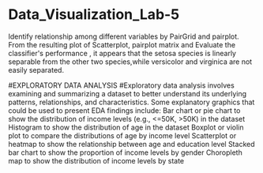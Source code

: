 # Data_Visualization_Lab-5 

Identify relationship among different variables by PairGrid and pairplot.
From the resulting plot of Scatterplot, pairplot matrix and Evaluate the classifier's performance , it appears that the setosa species is linearly separable from the other two species,while versicolor and virginica are not easily separated.

#EXPLORATORY DATA ANALYSIS
#Exploratory data analysis involves examining and summarizing a dataset to better understand its underlying patterns, relationships, and characteristics.
Some explanatory graphics that could be used to present EDA findings include: Bar chart or pie chart to show the distribution of income levels (e.g., <=50K, >50K) in the dataset
Histogram to show the distribution of age in the dataset
Boxplot or violin plot to compare the distributions of age by income level
Scatterplot or heatmap to show the relationship between age and education level
Stacked bar chart to show the proportion of income levels by gender
Choropleth map to show the distribution of income levels by state
